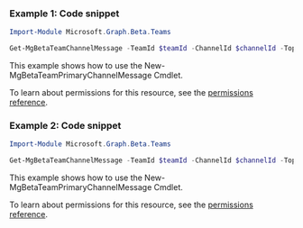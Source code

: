 ### Example 1: Code snippet

```powershell
Import-Module Microsoft.Graph.Beta.Teams

Get-MgBetaTeamChannelMessage -TeamId $teamId -ChannelId $channelId -Top 3
```
This example shows how to use the New-MgBetaTeamPrimaryChannelMessage Cmdlet.

To learn about permissions for this resource, see the [permissions reference](/graph/permissions-reference).

### Example 2: Code snippet

```powershell
Import-Module Microsoft.Graph.Beta.Teams

Get-MgBetaTeamChannelMessage -TeamId $teamId -ChannelId $channelId -Top 1 -ExpandProperty "replies"
```
This example shows how to use the New-MgBetaTeamPrimaryChannelMessage Cmdlet.

To learn about permissions for this resource, see the [permissions reference](/graph/permissions-reference).

